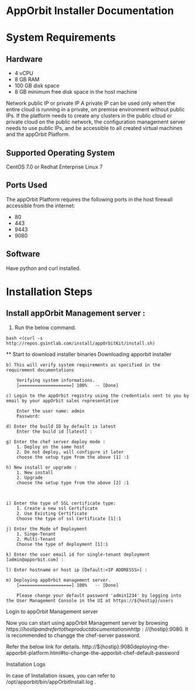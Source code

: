 AppOrbit Installer Documentation
=================================

# System Requirements

## Hardware

- 4 vCPU
- 8 GB RAM
- 100 GB disk space
- 8 GB minimum free disk space in the host machine

Network public IP or private IP
A private IP can be used only when the entire cloud is running in a private, on premise environment without public IPs. If the platform needs to create any clusters in the public cloud or private cloud on the public network, the configuration management server needs to use public IPs, and be accessible to all created virtual machines and the appOrbit Platform.

## Supported Operating System

CentOS 7.0 or Redhat Enterprise Linux 7

## Ports Used
The appOrbit Platform requires the following ports in the host firewall accessible from the internet:
- 80
- 443
- 9443
- 9080 

## Software

Have python and curl installed.

# Installation Steps

## Install appOrbit Management server :

1) Run the below command.

```
bash <(curl -s  http://repos.gsintlab.com/install/appOrbitKit/install.sh)
```

** Start to download installer binaries
		  Downloading apporbit installer

	b) This will verify system requirements as specified in the requirement documentations
	
		Verifying system informations.
		[====================] 100%   -- [Done]
	
	c) Login to the appOrbit registry using the credentials sent to you by email by your appOrbit sales representative

		Enter the user name: admin
		Password:
		
	d) Enter the build ID by default is latest
		Enter the build id [latest] :
	
	g) Enter the chef server deploy mode :
		1. Deploy on the same host
		2. Do not deploy, will configure it later
		choose the setup type from the above [1] :1
		
	h) New install or upgrade :
		1. New install
		2. Upgrade
		choose the setup type from the above [2] :1
		


	i) Enter the type of SSL certificate type:
		1. Create a new ssl Certificate
		2. Use Existing Certificate
		Choose the type of ssl Certificate [1]:1

	j) Enter the Mode of Deployment
		1. Singe-Tenant
		2. Multi-Tenant
		Choose the type of deployment [1]:1

	k) Enter the user email id for single-tenant deployment [admin@apporbit.com] :
	
	l) Enter hostname or host ip [Default:<IP ADDRESSS>] :
	
	m) Deploying appOrbit management server.
		[====================] 100%   -- [Done]
		
		Please change your default password 'admin1234' by logging into the User Management Console in the UI at https://${hostip}/users

Login to appOrbit Management server

Now you can start using appOrbit Management server by browsing  https://${hostip} and refer to the product documentation in  http://${hostip}:9080. It is recommended to changge the chef-server password. 

Refer the below link for details.
 http://${hostip}:9080deploying-the-apporbit-platform.html#to-change-the-apporbit-chef-default-password 

Installation Logs

In case of Installation issues, you can refer to /opt/apporbit/bin/appOrbitInstall.log .






